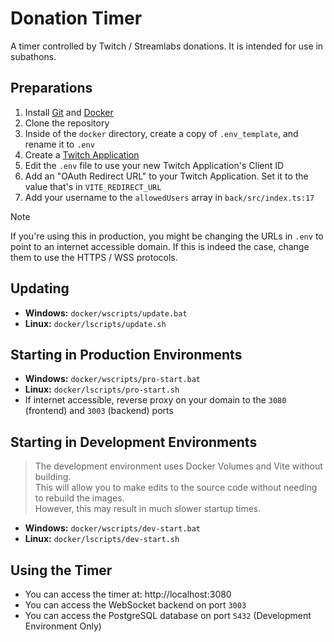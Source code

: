 # Donation Timer

A timer controlled by Twitch / Streamlabs donations. It is intended for use in subathons.

## Preparations

1. Install [Git](https://git-scm.com/) and [Docker](https://www.docker.com/products/docker-desktop/)
2. Clone the repository
3. Inside of the `docker` directory, create a copy of `.env_template`, and rename it to `.env`
4. Create a [Twitch Application](https://dev.twitch.tv/console/)
5. Edit the `.env` file to use your new Twitch Application's Client ID
6. Add an "OAuth Redirect URL" to your Twitch Application. Set it to the value that's in `VITE_REDIRECT_URL`
7. Add your username to the `allowedUsers` array in `back/src/index.ts:17`

> [!NOTE]
> If you're using this in production, you might be changing the URLs in `.env` to point to an internet accessible domain.
> If this is indeed the case, change them to use the HTTPS / WSS protocols.

## Updating

- **Windows:** `docker/wscripts/update.bat`
- **Linux:** `docker/lscripts/update.sh`

## Starting in Production Environments

- **Windows:** `docker/wscripts/pro-start.bat`
- **Linux:** `docker/lscripts/pro-start.sh`
- If internet accessible, reverse proxy on your domain to the `3080` (frontend) and `3003` (backend) ports

## Starting in Development Environments

> The development environment uses Docker Volumes and Vite without building.\
> This will allow you to make edits to the source code without needing to rebuild the images.\
> However, this may result in much slower startup times.

- **Windows:** `docker/wscripts/dev-start.bat`
- **Linux:** `docker/lscripts/dev-start.sh`

## Using the Timer
- You can access the timer at: http://localhost:3080
- You can access the WebSocket backend on port `3003`
- You can access the PostgreSQL database on port `5432` (Development Environment Only)